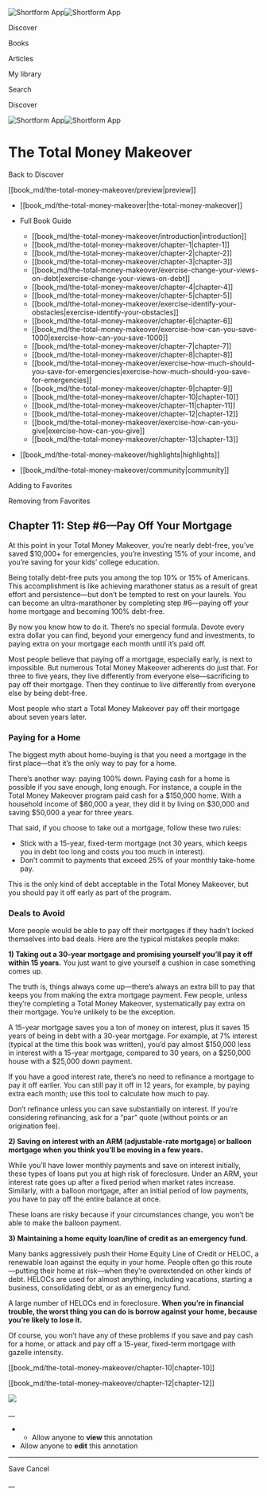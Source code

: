 ![Shortform App](/img/logo.36a2399e.svg)![Shortform App](/img/logo-dark.70c1b072.svg)

Discover

Books

Articles

My library

Search

Discover

![Shortform App](/img/logo.36a2399e.svg)![Shortform App](/img/logo-dark.70c1b072.svg)

# The Total Money Makeover

Back to Discover

[[book_md/the-total-money-makeover/preview|preview]]

  * [[book_md/the-total-money-makeover|the-total-money-makeover]]
  * Full Book Guide

    * [[book_md/the-total-money-makeover/introduction|introduction]]
    * [[book_md/the-total-money-makeover/chapter-1|chapter-1]]
    * [[book_md/the-total-money-makeover/chapter-2|chapter-2]]
    * [[book_md/the-total-money-makeover/chapter-3|chapter-3]]
    * [[book_md/the-total-money-makeover/exercise-change-your-views-on-debt|exercise-change-your-views-on-debt]]
    * [[book_md/the-total-money-makeover/chapter-4|chapter-4]]
    * [[book_md/the-total-money-makeover/chapter-5|chapter-5]]
    * [[book_md/the-total-money-makeover/exercise-identify-your-obstacles|exercise-identify-your-obstacles]]
    * [[book_md/the-total-money-makeover/chapter-6|chapter-6]]
    * [[book_md/the-total-money-makeover/exercise-how-can-you-save-1000|exercise-how-can-you-save-1000]]
    * [[book_md/the-total-money-makeover/chapter-7|chapter-7]]
    * [[book_md/the-total-money-makeover/chapter-8|chapter-8]]
    * [[book_md/the-total-money-makeover/exercise-how-much-should-you-save-for-emergencies|exercise-how-much-should-you-save-for-emergencies]]
    * [[book_md/the-total-money-makeover/chapter-9|chapter-9]]
    * [[book_md/the-total-money-makeover/chapter-10|chapter-10]]
    * [[book_md/the-total-money-makeover/chapter-11|chapter-11]]
    * [[book_md/the-total-money-makeover/chapter-12|chapter-12]]
    * [[book_md/the-total-money-makeover/exercise-how-can-you-give|exercise-how-can-you-give]]
    * [[book_md/the-total-money-makeover/chapter-13|chapter-13]]
  * [[book_md/the-total-money-makeover/highlights|highlights]]
  * [[book_md/the-total-money-makeover/community|community]]



Adding to Favorites 

Removing from Favorites 

## Chapter 11: Step #6—Pay Off Your Mortgage

At this point in your Total Money Makeover, you’re nearly debt-free, you’ve saved $10,000+ for emergencies, you’re investing 15% of your income, and you’re saving for your kids’ college education.

Being totally debt-free puts you among the top 10% or 15% of Americans. This accomplishment is like achieving marathoner status as a result of great effort and persistence—but don’t be tempted to rest on your laurels. You can become an ultra-marathoner by completing step #6—paying off your home mortgage and becoming 100% debt-free.

By now you know how to do it. There’s no special formula. Devote every extra dollar you can find, beyond your emergency fund and investments, to paying extra on your mortgage each month until it’s paid off.

Most people believe that paying off a mortgage, especially early, is next to impossible. But numerous Total Money Makeover adherents do just that. For three to five years, they live differently from everyone else—sacrificing to pay off their mortgage. Then they continue to live differently from everyone else by being debt-free.

Most people who start a Total Money Makeover pay off their mortgage about seven years later.

### Paying for a Home

The biggest myth about home-buying is that you need a mortgage in the first place—that it’s the only way to pay for a home.

There’s another way: paying 100% down. Paying cash for a home is possible if you save enough, long enough. For instance, a couple in the Total Money Makeover program paid cash for a $150,000 home. With a household income of $80,000 a year, they did it by living on $30,000 and saving $50,000 a year for three years.

That said, if you choose to take out a mortgage, follow these two rules:

  * Stick with a 15-year, fixed-term mortgage (not 30 years, which keeps you in debt too long and costs you too much in interest).
  * Don’t commit to payments that exceed 25% of your monthly take-home pay.



This is the only kind of debt acceptable in the Total Money Makeover, but you should pay it off early as part of the program.

### Deals to Avoid

More people would be able to pay off their mortgages if they hadn’t locked themselves into bad deals. Here are the typical mistakes people make:

**1) Taking out a 30-year mortgage and promising yourself you’ll pay it off within 15 years.** You just want to give yourself a cushion in case something comes up.

The truth is, things always come up—there’s always an extra bill to pay that keeps you from making the extra mortgage payment. Few people, unless they’re completing a Total Money Makeover, systematically pay extra on their mortgage. You’re unlikely to be the exception.

A 15-year mortgage saves you a ton of money on interest, plus it saves 15 years of being in debt with a 30-year mortgage. For example, at 7% interest (typical at the time this book was written), you’d pay almost $150,000 less in interest with a 15-year mortgage, compared to 30 years, on a $250,000 house with a $25,000 down payment.

If you have a good interest rate, there’s no need to refinance a mortgage to pay it off earlier. You can still pay it off in 12 years, for example, by paying extra each month; use this tool to calculate how much to pay.

Don’t refinance unless you can save substantially on interest. If you’re considering refinancing, ask for a “par” quote (without points or an origination fee).

**2) Saving on interest with an ARM (adjustable-rate mortgage) or balloon mortgage when you think you’ll be moving in a few years.**

While you’ll have lower monthly payments and save on interest initially, these types of loans put you at high risk of foreclosure. Under an ARM, your interest rate goes up after a fixed period when market rates increase. Similarly, with a balloon mortgage, after an initial period of low payments, you have to pay off the entire balance at once.

These loans are risky because if your circumstances change, you won’t be able to make the balloon payment.

**3) Maintaining a home equity loan/line of credit as an emergency fund.**

Many banks aggressively push their Home Equity Line of Credit or HELOC, a renewable loan against the equity in your home. People often go this route—putting their home at risk—when they’re overextended on other kinds of debt. HELOCs are used for almost anything, including vacations, starting a business, consolidating debt, or as an emergency fund.

A large number of HELOCs end in foreclosure. **When you’re in financial trouble, the worst thing you can do is borrow against your home, because you’re likely to lose it.**

Of course, you won’t have any of these problems if you save and pay cash for a home, or attack and pay off a 15-year, fixed-term mortgage with gazelle intensity.

[[book_md/the-total-money-makeover/chapter-10|chapter-10]]

[[book_md/the-total-money-makeover/chapter-12|chapter-12]]

![](https://bat.bing.com/action/0?ti=56018282&Ver=2&mid=40761d79-6ff4-4aee-95ea-656a7e5fa13d&sid=1711133063fa11eebdec89a8b8ae3bbc&vid=171147a063fa11eea7440fcfeb230d96&vids=0&msclkid=N&pi=0&lg=en-US&sw=800&sh=600&sc=24&nwd=1&tl=Shortform%20%7C%20Book&p=https%3A%2F%2Fwww.shortform.com%2Fapp%2Fbook%2Fthe-total-money-makeover%2Fchapter-11&r=&lt=380&evt=pageLoad&sv=1&rn=722698)

__

  *   * Allow anyone to **view** this annotation
  * Allow anyone to **edit** this annotation



* * *

Save Cancel

__



